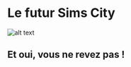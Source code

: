 # Le futur Sims City  
![alt text](https://i.ibb.co/B3xcscs/Capture-d-cran-2021-01-12-17-24-46.png)

## Et oui, vous ne revez pas !